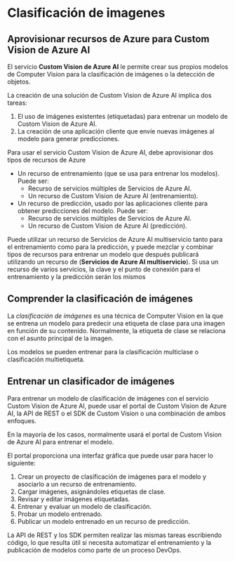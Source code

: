# Clasificación de imagenes

## Aprovisionar recursos de Azure para Custom Vision de Azure AI

El servicio **Custom Vision de Azure AI** le permite crear sus propios modelos de Computer Vision para la clasificación de imágenes o la detección de objetos.

La creación de una solución de Custom Vision de Azure AI implica dos tareas:

1. El uso de imágenes existentes (etiquetadas) para entrenar un modelo de Custom Vision de Azure AI.
2. La creación de una aplicación cliente que envíe nuevas imágenes al modelo para generar predicciones.

Para usar el servicio Custom Vision de Azure AI, debe aprovisionar dos tipos de recursos de Azure

* Un recurso de entrenamiento (que se usa para entrenar los modelos). Puede ser:
    * Recurso de servicios múltiples de Servicios de Azure AI.
    * Un recurso de Custom Vision de Azure AI (entrenamiento).
* Un recurso de predicción, usado por las aplicaciones cliente para obtener predicciones del modelo. Puede ser:
    * Recurso de servicios múltiples de Servicios de Azure AI.
    * Un recurso de Custom Vision de Azure AI (predicción).

Puede utilizar un recurso de Servicios de Azure AI multiservicio tanto para el entrenamiento como para la predicción, y puede mezclar y combinar tipos de recursos para entrenar un modelo que después publicará utilizando un recurso de (**Servicios de Azure AI multiservicio**). Si usa un recurso de varios servicios, la clave y el punto de conexión para el entrenamiento y la predicción serán los mismos

## Comprender la clasificación de imágenes

La *clasificación de imágenes* es una técnica de Computer Vision en la que se entrena un modelo para predecir una etiqueta de clase para una imagen en función de su contenido. Normalmente, la etiqueta de clase se relaciona con el asunto principal de la imagen.

Los modelos se pueden entrenar para la clasificación multiclase o clasificación multietiqueta.

## Entrenar un clasificador de imágenes

Para entrenar un modelo de clasificación de imágenes con el servicio Custom Vision de Azure AI, puede usar el portal de Custom Vision de Azure AI, la API de REST o el SDK de Custom Vision o una combinación de ambos enfoques.

En la mayoría de los casos, normalmente usará el portal de Custom Vision de Azure AI para entrenar el modelo.

El portal proporciona una interfaz gráfica que puede usar para hacer lo siguiente:

1. Crear un proyecto de clasificación de imágenes para el modelo y asociarlo a un recurso de entrenamiento.
2. Cargar imágenes, asignándoles etiquetas de clase.
3. Revisar y editar imágenes etiquetadas.
4. Entrenar y evaluar un modelo de clasificación.
5. Probar un modelo entrenado.
6. Publicar un modelo entrenado en un recurso de predicción.

La API de REST y los SDK permiten realizar las mismas tareas escribiendo código, lo que resulta útil si necesita automatizar el entrenamiento y la publicación de modelos como parte de un proceso DevOps.

